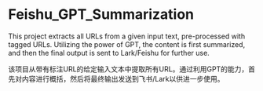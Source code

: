 # Feishu_GPT_Summarization
This project extracts all URLs from a given input text, pre-processed with tagged URLs. Utilizing the power of GPT, the content is first summarized, and then the final output is sent to Lark/Feishu for further use.

该项目从带有标注URL的给定输入文本中提取所有URL。通过利用GPT的能力，首先对内容进行概括，然后将最终输出发送到飞书/Lark以供进一步使用。
